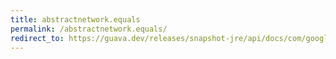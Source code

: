 ```yaml
---
title: abstractnetwork.equals
permalink: /abstractnetwork.equals/
redirect_to: https://guava.dev/releases/snapshot-jre/api/docs/com/google/common/graph/AbstractNetwork.html#equals-java.lang.Object-
---
```

